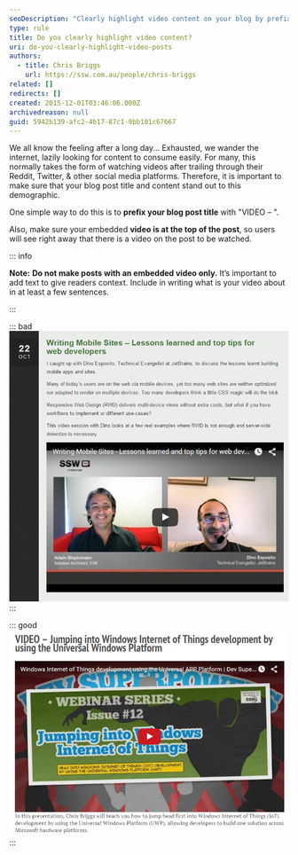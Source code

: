 ```yaml
---
seoDescription: "Clearly highlight video content on your blog by prefixing your post title with "VIDEO –" and placing the embedded video at the top of the post. This ensures users can easily identify and engage with your video content."
type: rule
title: Do you clearly highlight video content?
uri: do-you-clearly-highlight-video-posts
authors:
  - title: Chris Briggs
    url: https://ssw.com.au/people/chris-briggs
related: []
redirects: []
created: 2015-12-01T03:46:06.000Z
archivedreason: null
guid: 5942b139-afc2-4b17-87c1-9bb101c67667
---
```

We all know the feeling after a long day... Exhausted, we wander the internet, lazily looking for content to consume easily. For many, this normally takes the form of watching videos after trailing through their Reddit, Twitter, & other social media platforms. Therefore, it is important to make sure that your blog post title and content stand out to this demographic.

<!--endintro-->

One simple way to do this is to **prefix your blog post title** with "VIDEO – ".

Also, make sure your embedded **video is at the top of the post**, so users will see right away that there is a video on the post to be watched.

::: info

**Note:** **Do not make posts with an embedded video only.** It’s important to add text to give readers context. Include in writing what is your video about in at least a few sentences. 

:::

::: bad
![Bad example: From the title, you would be unable to tell that this has a video](Stevo-Bad-blog.png)
:::

::: good
![Good example: From the title, it is easy to see that this includes a video](Chris-Good-blog.png)
:::
